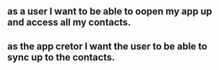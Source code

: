 ## as a user I want to be able to oopen my app up and access all my contacts.  

## as the app cretor I want the user to be able to sync up to the contacts.